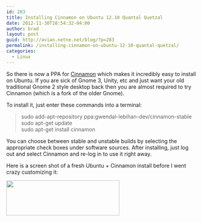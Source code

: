 ```yaml
---
id: 283
title: Installing Cinnamon on Ubuntu 12.10 Quantal Quetzal
date: 2012-11-30T10:54:32-04:00
author: brad
layout: post
guid: http://avian.netne.net/blog/?p=283
permalink: /installing-cinnamon-on-ubuntu-12-10-quantal-quetzal/
categories:
  - Linux
---
```

So there is now a PPA for [Cinnamon](http://cinnamon.linuxmint.com/ "Cinnamon") which makes it incredibly easy to install on Ubuntu. If you are sick of Gnome 3, Unity, etc and just want your old traditional Gnome 2 style desktop back then you are almost required to try Cinnamon (which is a fork of the older Gnome).

<!--more-->

To install it, just enter these commands into a terminal:

> sudo add-apt-repository ppa:gwendal-lebihan-dev/cinnamon-stable  
> sudo apt-get update  
> sudo apt-get install cinnamon

You can choose between stable and unstable builds by selecting the appropriate check boxes under software sources. After installing, just log out and select Cinnamon and re-log in to use it right away.

Here is a screen shot of a fresh Ubuntu + Cinnamon install before I went crazy customizing it:

[<img class="alignnone size-medium wp-image-285" title="Ubuntu  Screenshot with Cinnamon" src="http://br4d.net/wp-content/uploads/2012/11/Screenshot-from-2012-11-30-114227-300x93.png" alt="" width="300" height="93" />](http://br4d.net/wp-content/uploads/2012/11/Screenshot-from-2012-11-30-114227.png)